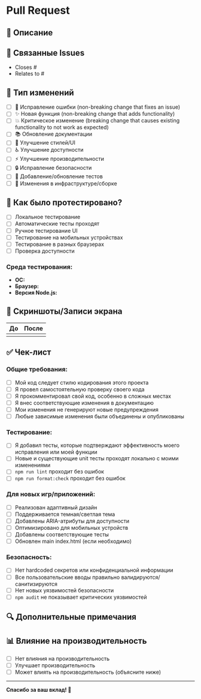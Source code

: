 # Pull Request

## 📝 Описание

<!-- Кратко опишите изменения в этом PR -->

## 🔗 Связанные Issues

<!-- Укажите номера связанных issues, например: Closes #123, Fixes #456 -->
- Closes #
- Relates to #

## 🎯 Тип изменений

<!-- Отметьте применимые пункты -->

- [ ] 🐛 Исправление ошибки (non-breaking change that fixes an issue)
- [ ] ✨ Новая функция (non-breaking change that adds functionality) 
- [ ] 💥 Критическое изменение (breaking change that causes existing functionality to not work as expected)
- [ ] 📚 Обновление документации
- [ ] 🎨 Улучшение стилей/UI
- [ ] ♿ Улучшение доступности
- [ ] ⚡ Улучшение производительности
- [ ] 🔒 Исправление безопасности
- [ ] 🧪 Добавление/обновление тестов
- [ ] 🔧 Изменения в инфраструктуре/сборке

## 🧪 Как было протестировано?

<!-- Опишите проведенные тесты для проверки ваших изменений -->

- [ ] Локальное тестирование
- [ ] Автоматические тесты проходят
- [ ] Ручное тестирование UI
- [ ] Тестирование на мобильных устройствах
- [ ] Тестирование в разных браузерах
- [ ] Проверка доступности

### Среда тестирования:
- **ОС:** 
- **Браузер:** 
- **Версия Node.js:** 

## 📱 Скриншоты/Записи экрана

<!-- Если ваши изменения включают UI, добавьте скриншоты -->

| До | После |
|---|---|
| <!-- Скриншот до --> | <!-- Скриншот после --> |

## ✅ Чек-лист

<!-- Отметьте выполненные пункты -->

### Общие требования:
- [ ] Мой код следует стилю кодирования этого проекта
- [ ] Я провел самостоятельную проверку своего кода
- [ ] Я прокомментировал свой код, особенно в сложных местах
- [ ] Я внес соответствующие изменения в документацию
- [ ] Мои изменения не генерируют новые предупреждения
- [ ] Любые зависимые изменения были объединены и опубликованы

### Тестирование:
- [ ] Я добавил тесты, которые подтверждают эффективность моего исправления или моей функции
- [ ] Новые и существующие unit тесты проходят локально с моими изменениями
- [ ] `npm run lint` проходит без ошибок
- [ ] `npm run format:check` проходит без ошибок

### Для новых игр/приложений:
- [ ] Реализован адаптивный дизайн
- [ ] Поддерживается темная/светлая тема
- [ ] Добавлены ARIA-атрибуты для доступности
- [ ] Оптимизировано для мобильных устройств
- [ ] Добавлены соответствующие тесты
- [ ] Обновлен main index.html (если необходимо)

### Безопасность:
- [ ] Нет hardcoded секретов или конфиденциальной информации
- [ ] Все пользовательские вводы правильно валидируются/санитизируются
- [ ] Нет новых уязвимостей безопасности
- [ ] `npm audit` не показывает критических уязвимостей

## 🔍 Дополнительные примечания

<!-- Любая дополнительная информация, которую reviewers должны знать -->

## 📊 Влияние на производительность

<!-- Если применимо, опишите влияние на производительность -->

- [ ] Нет влияния на производительность
- [ ] Улучшает производительность
- [ ] Может влиять на производительность (объясните ниже)

<!-- Если есть влияние на производительность, опишите детали -->

---

**Спасибо за ваш вклад! 🚀**

<!-- 
Для reviewers:
- Проверьте соответствие всем пунктам чек-листа
- Убедитесь, что код соответствует стандартам проекта
- Протестируйте изменения локально
- Оставьте конструктивные комментарии
-->